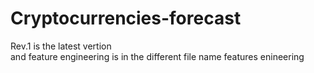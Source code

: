# Cryptocurrencies-forecast

Rev.1 is the latest vertion\
and feature engineering is in the different file name features enineering
